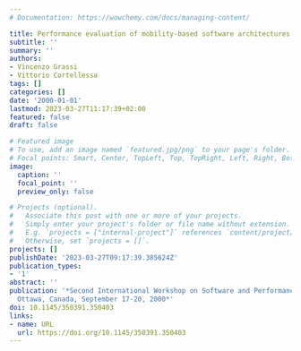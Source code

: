 ```yaml
---
# Documentation: https://wowchemy.com/docs/managing-content/

title: Performance evaluation of mobility-based software architectures
subtitle: ''
summary: ''
authors:
- Vincenzo Grassi
- Vittorio Cortellessa
tags: []
categories: []
date: '2000-01-01'
lastmod: 2023-03-27T11:17:39+02:00
featured: false
draft: false

# Featured image
# To use, add an image named `featured.jpg/png` to your page's folder.
# Focal points: Smart, Center, TopLeft, Top, TopRight, Left, Right, BottomLeft, Bottom, BottomRight.
image:
  caption: ''
  focal_point: ''
  preview_only: false

# Projects (optional).
#   Associate this post with one or more of your projects.
#   Simply enter your project's folder or file name without extension.
#   E.g. `projects = ["internal-project"]` references `content/project/deep-learning/index.md`.
#   Otherwise, set `projects = []`.
projects: []
publishDate: '2023-03-27T09:17:39.385624Z'
publication_types:
- '1'
abstract: ''
publication: '*Second International Workshop on Software and Performance, WOSP 2000,
  Ottawa, Canada, September 17-20, 2000*'
doi: 10.1145/350391.350403
links:
- name: URL
  url: https://doi.org/10.1145/350391.350403
---
```

